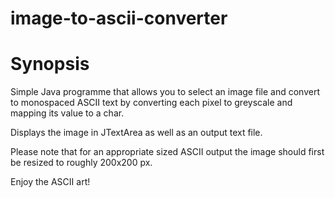 # image-to-ascii-converter

# Synopsis 

Simple Java programme that allows you to select an image file and convert to monospaced ASCII text by converting each pixel to greyscale and mapping its value to a char.

Displays the image in JTextArea as well as an output text file.

Please note that for an appropriate sized ASCII output the image should first be resized to roughly 200x200 px.

Enjoy the ASCII art!